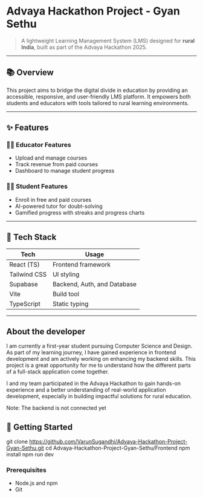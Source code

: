 # Advaya Hackathon Project - Gyan Sethu

> A lightweight Learning Management System (LMS) designed for **rural India**, built as part of the Advaya Hackathon 2025.

---

## 📚 Overview

This project aims to bridge the digital divide in education by providing an accessible, responsive, and user-friendly LMS platform. It empowers both students and educators with tools tailored to rural learning environments.

---

## ✨ Features

### 👩‍🏫 Educator Features
- Upload and manage courses
- Track revenue from paid courses
- Dashboard to manage student progress

### 👨‍🎓 Student Features
- Enroll in free and paid courses
- AI-powered tutor for doubt-solving
- Gamified progress with streaks and progress charts

---

## 🧰 Tech Stack

| Tech         | Usage                         |
|--------------|-------------------------------|
| React (TS)   | Frontend framework             |
| Tailwind CSS | UI styling                     |
| Supabase     | Backend, Auth, and Database    |
| Vite         | Build tool                     |
| TypeScript   | Static typing                  |

---
## About the developer
I am currently a first-year student pursuing Computer Science and Design. As part of my learning journey, I have gained experience in frontend development and am actively working on enhancing my backend skills. This project is a great opportunity for me to understand how the different parts of a full-stack application come together.

I and my team participated in the Advaya Hackathon to gain hands-on experience and a better understanding of real-world application development, especially in building impactful solutions for rural education.

Note: The backend is not connected yet

## 🚀 Getting Started

git clone https://github.com/VarunSugandhi/Advaya-Hackathon-Project-Gyan-Sethu.git
cd Advaya-Hackathon-Project-Gyan-Sethu/Frontend
npm install
npm run dev


### Prerequisites

- Node.js and npm
- Git


